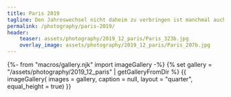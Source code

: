 ```yaml
---
title: Paris 2019
tagline: Den Jahreswechsel nicht daheim zu verbringen ist manchmal auch ganz schön, und so ging es rund um Silvester 2019 in die französische Hauptstadt.  
permalink: /photography/paris-2019/
header:
    teaser: assets/photography/2019_12_paris/Paris_323b.jpg
    overlay_image: assets/photography/2019_12_paris/Paris_207b.jpg
---
```

{%- from "macros/gallery.njk" import imageGallery -%}
{% set gallery = "/assets/photography/2019_12_paris" | getGalleryFromDir %}
{{ imageGallery(
    images = gallery,
    caption = null,
    layout = "quarter",
    equal_height = true) }}